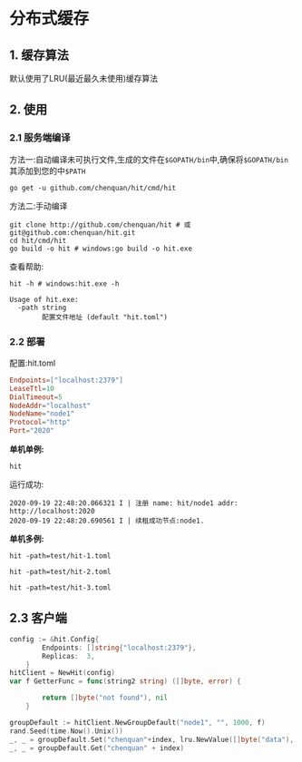 # 分布式缓存
## 1. 缓存算法
默认使用了LRU(最近最久未使用)缓存算法
## 2. 使用

### 2.1 服务端编译
方法一:自动编译未可执行文件,生成的文件在`$GOPATH/bin`中,确保将`$GOPATH/bin`其添加到您的中`$PATH`
```shell script
go get -u github.com/chenquan/hit/cmd/hit
```
方法二:手动编译
```shell script
git clone http://github.com/chenquan/hit # 或 git@github.com:chenquan/hit.git
cd hit/cmd/hit
go build -o hit # windows:go build -o hit.exe
```
查看帮助:
```shell script
hit -h # windows:hit.exe -h
```
```shell script
Usage of hit.exe:
  -path string
        配置文件地址 (default "hit.toml")

```

### 2.2 部署
配置:hit.toml
```toml
Endpoints=["localhost:2379"]
LeaseTtl=10
DialTimeout=5
NodeAddr="localhost"
NodeName="node1"
Protocol="http"
Port="2020"
```
**单机单例:**
```shell script
hit
```
运行成功:
```shell script
2020-09-19 22:48:20.066321 I | 注册 name: hit/node1 addr: http://localhost:2020
2020-09-19 22:48:20.690561 I | 续租成功节点:node1.
```

**单机多例:**
```shell script
hit -path=test/hit-1.toml
```
```shell script
hit -path=test/hit-2.toml

```
```shell script
hit -path=test/hit-3.toml
```
## 2.3 客户端
```go
config := &hit.Config{
		Endpoints: []string{"localhost:2379"},
		Replicas:  3,
	}
hitClient = NewHit(config)
var f GetterFunc = func(string2 string) ([]byte, error) {

		return []byte("not found"), nil
	}

groupDefault := hitClient.NewGroupDefault("node1", "", 1000, f)
rand.Seed(time.Now().Unix())
_, _ = groupDefault.Set("chenquan"+index, lru.NewValue([]byte("data"), time.Now().Add(time.Minute).Unix(), "test"+strconv.Itoa(rand.Int())), true)
_, _ = groupDefault.Get("chenquan" + index)

```